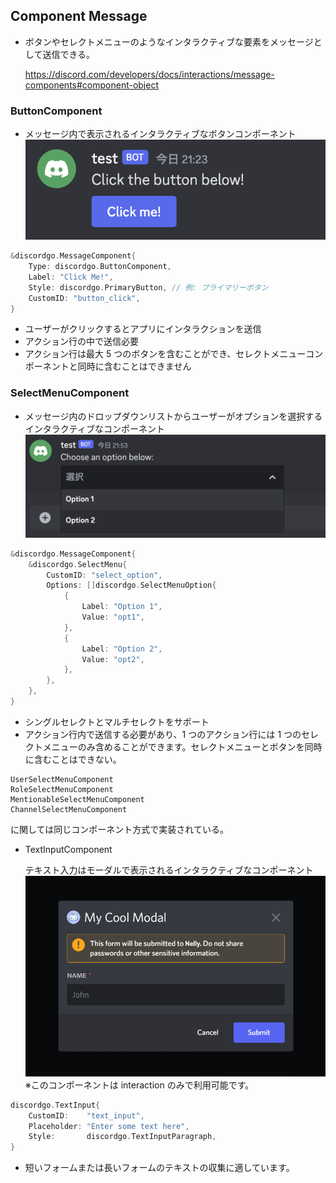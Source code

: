 ## Component Message

- ボタンやセレクトメニューのようなインタラクティブな要素をメッセージとして送信できる。

  https://discord.com/developers/docs/interactions/message-components#component-object

### ButtonComponent

- メッセージ内で表示されるインタラクティブなボタンコンポーネント
  ![Alt text](images/README/image-1.png)

```go
&discordgo.MessageComponent{
    Type: discordgo.ButtonComponent,
    Label: "Click Me!",
    Style: discordgo.PrimaryButton, // 例: プライマリーボタン
    CustomID: "button_click",
}
```

- ユーザーがクリックするとアプリにインタラクションを送信
- アクション行の中で送信必要
- アクション行は最大 5 つのボタンを含むことができ、セレクトメニューコンポーネントと同時に含むことはできません

### SelectMenuComponent

- メッセージ内のドロップダウンリストからユーザーがオプションを選択するインタラクティブなコンポーネント
  ![Alt text](images/README/image.png)

```go
&discordgo.MessageComponent{
    &discordgo.SelectMenu{
        CustomID: "select_option",
        Options: []discordgo.SelectMenuOption{
            {
                Label: "Option 1",
                Value: "opt1",
            },
            {
                Label: "Option 2",
                Value: "opt2",
            },
        },
    },
}
```

- シングルセレクトとマルチセレクトをサポート
- アクション行内で送信する必要があり、1 つのアクション行には 1 つのセレクトメニューのみ含めることができます。セレクトメニューとボタンを同時に含むことはできない。

```
UserSelectMenuComponent
RoleSelectMenuComponent
MentionableSelectMenuComponent
ChannelSelectMenuComponent
```

に関しては同じコンポーネント方式で実装されている。

- TextInputComponent

  テキスト入力はモーダルで表示されるインタラクティブなコンポーネント
  ![Alt text](images/README/image-2.png)
  ※このコンポーネントは interaction のみで利用可能です。

```go
discordgo.TextInput{
    CustomID:    "text_input",
    Placeholder: "Enter some text here",
    Style:       discordgo.TextInputParagraph,
}
```

- 短いフォームまたは長いフォームのテキストの収集に適しています。
